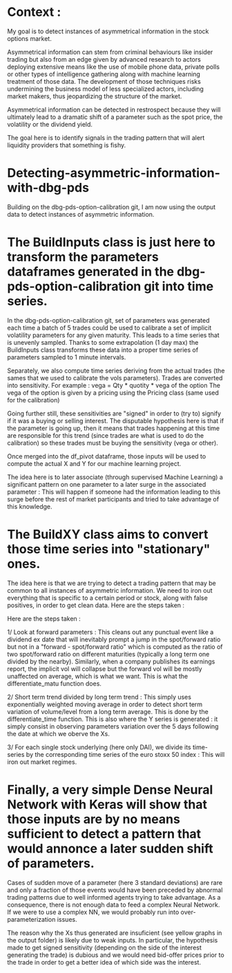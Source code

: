 # Context :

My goal is to detect instances of asymmetrical information in the stock options market.

Asymmetrical information can stem from criminal behaviours like insider trading but also from an edge given by advanced research to actors deploying extensive means like the use of mobile phone data, private polls or other types of intelligence gathering along with machine learning treatment of those data.
The development of those techniques risks undermining the business model of less specialized actors, including market makers, thus jeopardizing the structure of the market.

Asymmetrical information can be detected in restrospect because they will ultimately lead to a dramatic shift of a parameter such as the spot price, the volatility or the dividend yield.

The goal here is to identify signals in the trading pattern that will alert liquidity providers that something is fishy.


# Detecting-asymmetric-information-with-dbg-pds

Building on the dbg-pds-option-calibration git, I am now using the output data to detect instances of asymmetric information.


# The BuildInputs class is just here to transform the parameters dataframes generated in the dbg-pds-option-calibration git into time series. 

In the dbg-pds-option-calibration git, set of parameters was generated each time a batch of 5 trades could be used to calibrate a set of implicit volatility parameters for any given maturity.
This leads to a time series that is unevenly sampled. Thanks to some extrapolation (1 day max) the BuildInputs class transforms these data into a proper time series of parameters sampled to 1 minute intervals.

Separately, we also compute time series deriving from the actual trades (the sames that we used to calibrate the vols parameters).
Trades are converted into sensitivity. For example : vega = Qty * quotity * vega of the option
The vega of the option is given by a pricing using the Pricing class (same used for the calibration)

Going further still, these sensitivities are "signed" in order to (try to) signify if it was a buying or selling interest. The disputable hypothesis here is that if the parameter is going up, then it means that trades happening at this time are responsible for this trend (since trades are what is used to do the calibration) so these trades must be buying the sensitivity (vega or other). 

Once merged into the df_pivot dataframe, those inputs will be used to compute the actual X and Y for our machine learning project.

The idea here is to later associate (through supervised Machine Learning) a significant pattern on one parameter to a later surge in the associated parameter : This will happen if someone had the information leading to this surge before the rest of market participants and tried to take advantage of this knowledge.


# The BuildXY class aims to convert those time series into "stationary" ones.

The idea here is that we are trying to detect a trading pattern that may be common to all instances of asymmetric information. We need to iron out everything that is specific to a certain period or stock, along with false positives, in order to get clean data. Here are the steps taken :

Here are the steps taken :

1/ Look at forward parameters :
This cleans out any punctual event like a dividend ex date that will inevitably prompt a jump in the spot/forward ratio but not in a "forward - spot/forward ratio" which is computed as the ratio of two spot/forward ratio on different maturities (typically a long term one divided by the nearby).
Similarly, when a company publishes its earnings report, the implicit vol will collapse but the forward vol will be mostly unaffected on average, which is what we want. This is what the differentiate_matu function does.

2/ Short term trend divided by long term trend :
This simply uses exponentially weighted moving average in order to detect short term variation of volume/level from a long term average.
This is done by the differentiate_time function. This is also where the Y series is generated : it simply consist in observing parameters variation over the 5 days following the date at which we oberve the Xs.

3/ For each single stock underlying (here only DAI), we divide its time-series by the corresponding time series of the euro stoxx 50 index :
This will iron out market regimes.


# Finally, a very simple Dense Neural Network with Keras will show that those inputs are by no means sufficient to detect a pattern that would annonce a later sudden shift of parameters.

Cases of sudden move of a parameter (here 3 standard deviations) are rare and only a fraction of those events would have been preceded by abnormal trading patterns due to well informed agents trying to take advantage. 
As a consequence, there is not enough data to feed a complex Neural Network. If we were to use a complex NN, we would probably run into over-parameterization issues.

The reason why the Xs thus generated are insuficient (see yellow graphs in the output folder) is likely due to weak inputs. In particular, the hypothesis made to get signed sensitivity (depending on the side of the interest generating the trade) is dubious and we would need bid-offer prices prior to the trade in order to get a better idea of which side was the interest.
